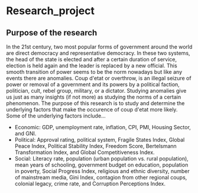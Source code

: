 # **Research_project**
## **Purpose of the research**
In the 21st century, two most popular forms of government around the world are direct democracy and representative democracy. In these two systems, the head of the state is elected and after a certain duration of service, election is held again and the leader is replaced by a new official. This smooth transition of power seems to be the norm nowadays but like any events there are anomalies. Coup d'etat or overthrow, is an illegal seizure of power or removal of a government and its powers by a political faction, politician, cult, rebel group, military, or a dictator. Studying anomalies give us just as many insights (if not more) as studying the norms of a certain phenomenon. The purpose of this research is to study and determine the underlying factors that make the occurence of coup d'etat more likely.
Some of the underlying factors include...
- Economic: GDP, unemployment rate, inflation, CPI, PMI, Housing Sector, and GNI.
- Political: Approval rating, political system, Fragile States Index, Global Peace Index, Political Stability Index, Freedom Score, Bertelsmann Transformation Index, and Global Competitiveness Index.
- Social: Literacy rate, population (urban population vs. rural population), mean years of schooling, government budget on education, population in poverty, Social Progress Index, religious and ethnic diversity, number of mainstream media, Gini Index, contagion from other regional coups, colonial legacy, crime rate, and Corruption Perceptions Index.


